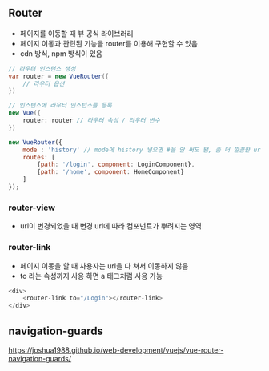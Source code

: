 ## Router
- 페이지를 이동할 때 뷰 공식 라이브러리
- 페이지 이동과 관련된 기능을 router를 이용해 구현할 수 있음
- cdn 방식, npm 방식이 있음

```java
// 라우터 인스턴스 생성
var router = new VueRouter({
    // 라우터 옵션
})

// 인스턴스에 라우터 인스턴스를 등록
new Vue({
    router: router // 라우터 속성 / 라우터 변수
})
```

```javascript
new VueRouter({
    mode : 'history' // mode에 history 넣으면 #을 안 써도 됌, 좀 더 깔끔한 url
    routes: [
        {path: '/login', component: LoginComponent},
        {path: '/home', component: HomeComponent}
    ]
});
```

### router-view
- url이 변경되었을 때 변경 url에 따라 컴포넌트가 뿌려지는 영역


### router-link
- 페이지 이동을 할 때 사용자는 url을 다 쳐서 이동하지 않음
- to 라는 속성까지 사용 하면 a 태그처럼 사용 가능

```java
<div>
    <router-link to="/Login"></router-link>
</div>
```

## navigation-guards
https://joshua1988.github.io/web-development/vuejs/vue-router-navigation-guards/